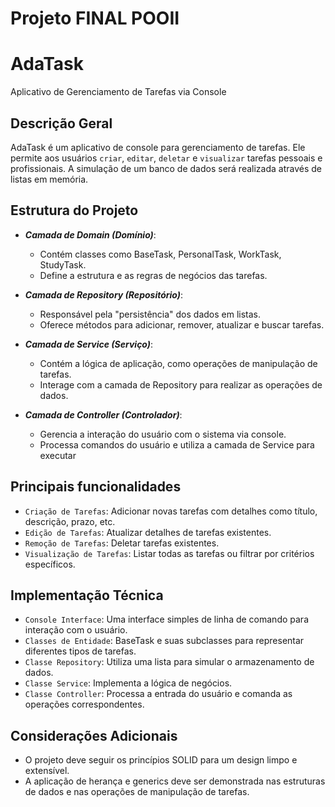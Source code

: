 # Projeto FINAL  POOII

# AdaTask
Aplicativo de Gerenciamento de Tarefas via Console

## Descrição Geral
AdaTask é um aplicativo de console para gerenciamento de tarefas. Ele permite aos usuários `criar`, `editar`, `deletar` e `visualizar` tarefas pessoais e profissionais. A simulação de um banco de dados será realizada através de listas em memória.

## Estrutura do Projeto
* **_Camada de Domain (Domínio)_**:
  - Contém classes como BaseTask, PersonalTask, WorkTask, StudyTask.
  - Define a estrutura e as regras de negócios das tarefas.

* **_Camada de Repository (Repositório)_**:
  - Responsável pela "persistência" dos dados em listas.
  - Oferece métodos para adicionar, remover, atualizar e buscar tarefas.

* **_Camada de Service (Serviço)_**:
  - Contém a lógica de aplicação, como operações de manipulação de tarefas.
  - Interage com a camada de Repository para realizar as operações de dados.

* **_Camada de Controller (Controlador)_**:

  - Gerencia a interação do usuário com o sistema via console.
  - Processa comandos do usuário e utiliza a camada de Service para executar

## Principais funcionalidades

* `Criação de Tarefas`: Adicionar novas tarefas com detalhes como título, descrição, prazo, etc.
* `Edição de Tarefas`: Atualizar detalhes de tarefas existentes.
* `Remoção de Tarefas`: Deletar tarefas existentes.
* `Visualização de Tarefas`: Listar todas as tarefas ou filtrar por critérios específicos.

## Implementação Técnica

* `Console Interface`: Uma interface simples de linha de comando para interação com o usuário.
* `Classes de Entidade`: BaseTask e suas subclasses para representar diferentes tipos de tarefas.
* `Classe Repository`: Utiliza uma lista para simular o armazenamento de dados.
* `Classe Service`: Implementa a lógica de negócios.
* `Classe Controller`: Processa a entrada do usuário e comanda as operações correspondentes.

## Considerações Adicionais
* O projeto deve seguir os princípios SOLID para um design limpo e extensível.
* A aplicação de herança e generics deve ser demonstrada nas estruturas de dados e nas operações de manipulação de tarefas.